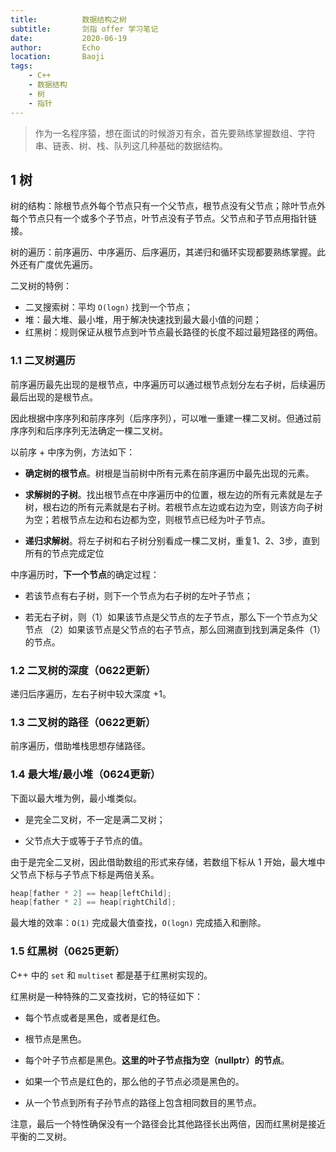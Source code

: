 ```yaml
---
title:          数据结构之树
subtitle:       剑指 offer 学习笔记
date:           2020-06-19
author:         Echo
location:       Baoji 
tags: 
    - C++
    - 数据结构
    - 树
    - 指针
---
```


> 作为一名程序猿，想在面试的时候游刃有余，首先要熟练掌握数组、字符串、链表、树、栈、队列这几种基础的数据结构。

## 1 树

树的结构：除根节点外每个节点只有一个父节点，根节点没有父节点；除叶节点外每个节点只有一个或多个子节点，叶节点没有子节点。父节点和子节点用指针链接。

树的遍历：前序遍历、中序遍历、后序遍历，其递归和循环实现都要熟练掌握。此外还有广度优先遍历。

二叉树的特例：

* 二叉搜索树：平均 `O(logn)` 找到一个节点；
* 堆：最大堆、最小堆，用于解决快速找到最大最小值的问题；
* 红黑树：规则保证从根节点到叶节点最长路径的长度不超过最短路径的两倍。

### 1.1 二叉树遍历

前序遍历最先出现的是根节点，中序遍历可以通过根节点划分左右子树，后续遍历最后出现的是根节点。

因此根据中序序列和前序序列（后序序列），可以唯一重建一棵二叉树。但通过前序序列和后序序列无法确定一棵二叉树。

以前序 + 中序为例，方法如下：

* **确定树的根节点**。树根是当前树中所有元素在前序遍历中最先出现的元素。

* **求解树的子树**。找出根节点在中序遍历中的位置，根左边的所有元素就是左子树，根右边的所有元素就是右子树。若根节点左边或右边为空，则该方向子树为空；若根节点左边和右边都为空，则根节点已经为叶子节点。

* **递归求解树**。将左子树和右子树分别看成一棵二叉树，重复1、2、3步，直到所有的节点完成定位

中序遍历时，**下一个节点**的确定过程：

* 若该节点有右子树，则下一个节点为右子树的左叶子节点；

* 若无右子树，则（1）如果该节点是父节点的左子节点，那么下一个节点为父节点 （2）如果该节点是父节点的右子节点，那么回溯直到找到满足条件（1）的节点。

### 1.2 二叉树的深度（0622更新）

递归后序遍历，左右子树中较大深度 +1。

### 1.3 二叉树的路径（0622更新）

前序遍历，借助堆栈思想存储路径。

### 1.4 最大堆/最小堆（0624更新）

下面以最大堆为例，最小堆类似。

* 是完全二叉树，不一定是满二叉树；

* 父节点大于或等于子节点的值。

由于是完全二叉树，因此借助数组的形式来存储，若数组下标从 1 开始，最大堆中父节点下标与子节点下标是两倍关系。

```C ++
heap[father * 2] == heap[leftChild]; 
heap[father * 2] == heap[rightChild];
```

最大堆的效率：`O(1)` 完成最大值查找，`O(logn)` 完成插入和删除。

### 1.5 红黑树（0625更新）

C++ 中的 `set` 和 `multiset` 都是基于红黑树实现的。

红黑树是一种特殊的二叉查找树，它的特征如下：

* 每个节点或者是黑色，或者是红色。

* 根节点是黑色。

* 每个叶子节点都是黑色。**这里的叶子节点指为空（nullptr）的节点**。

* 如果一个节点是红色的，那么他的子节点必须是黑色的。

* 从一个节点到所有子孙节点的路径上包含相同数目的黑节点。

注意，最后一个特性确保没有一个路径会比其他路径长出两倍，因而红黑树是接近平衡的二叉树。
